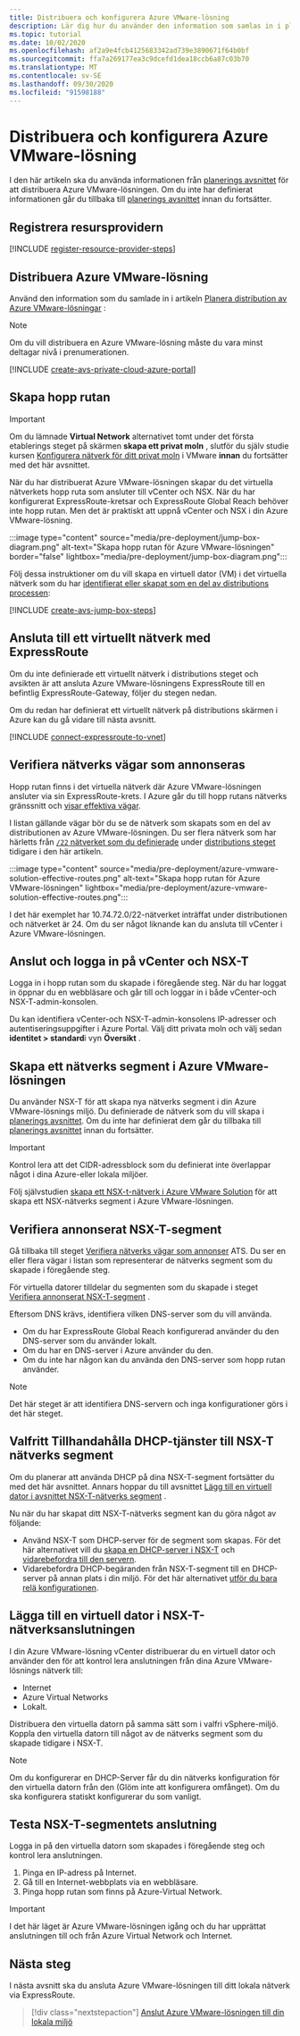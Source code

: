 ```yaml
---
title: Distribuera och konfigurera Azure VMware-lösning
description: Lär dig hur du använder den information som samlas in i planerings fasen för att distribuera Azure VMware-lösningens privata moln.
ms.topic: tutorial
ms.date: 10/02/2020
ms.openlocfilehash: af2a9e4fcb4125683342ad739e3890671f64b0bf
ms.sourcegitcommit: ffa7a269177ea3c9dcefd1dea18ccb6a87c03b70
ms.translationtype: MT
ms.contentlocale: sv-SE
ms.lasthandoff: 09/30/2020
ms.locfileid: "91598188"
---
```

# <a name="deploy-and-configure-azure-vmware-solution"></a>Distribuera och konfigurera Azure VMware-lösning

I den här artikeln ska du använda informationen från [planerings avsnittet](production-ready-deployment-steps.md) för att distribuera Azure VMware-lösningen. Om du inte har definierat informationen går du tillbaka till [planerings avsnittet](production-ready-deployment-steps.md) innan du fortsätter.

## <a name="register-the-resource-provider"></a>Registrera resursprovidern

[!INCLUDE [register-resource-provider-steps](includes/register-resource-provider-steps.md)]


## <a name="deploy-azure-vmware-solution"></a>Distribuera Azure VMware-lösning

Använd den information som du samlade in i artikeln [Planera distribution av Azure VMware-lösningar](production-ready-deployment-steps.md) :

>[!NOTE]
>Om du vill distribuera en Azure VMware-lösning måste du vara minst deltagar nivå i prenumerationen.

[!INCLUDE [create-avs-private-cloud-azure-portal](includes/create-private-cloud-azure-portal-steps.md)]



## <a name="create-the-jump-box"></a>Skapa hopp rutan

>[!IMPORTANT]
>Om du lämnade **Virtual Network** alternativet tomt under det första etablerings steget på skärmen **skapa ett privat moln** , slutför du själv studie kursen [Konfigurera nätverk för ditt privat moln](tutorial-configure-networking.md) i VMware **innan** du fortsätter med det här avsnittet.  



När du har distribuerat Azure VMware-lösningen skapar du det virtuella nätverkets hopp ruta som ansluter till vCenter och NSX. När du har konfigurerat ExpressRoute-kretsar och ExpressRoute Global Reach behöver inte hopp rutan.  Men det är praktiskt att uppnå vCenter och NSX i din Azure VMware-lösning.  


:::image type="content" source="media/pre-deployment/jump-box-diagram.png" alt-text="Skapa hopp rutan för Azure VMware-lösningen" border="false" lightbox="media/pre-deployment/jump-box-diagram.png":::

Följ dessa instruktioner om du vill skapa en virtuell dator (VM) i det virtuella nätverk som du har [identifierat eller skapat som en del av distributions processen](production-ready-deployment-steps.md#azure-virtual-network-to-attach-azure-vmware-solution): 

[!INCLUDE [create-avs-jump-box-steps](includes/create-jump-box-steps.md)]

## <a name="connect-to-a-virtual-network-with-expressroute"></a>Ansluta till ett virtuellt nätverk med ExpressRoute

Om du inte definierade ett virtuellt nätverk i distributions steget och avsikten är att ansluta Azure VMware-lösningens ExpressRoute till en befintlig ExpressRoute-Gateway, följer du stegen nedan.

Om du redan har definierat ett virtuellt nätverk på distributions skärmen i Azure kan du gå vidare till nästa avsnitt.

[!INCLUDE [connect-expressroute-to-vnet](includes/connect-expressroute-vnet.md)]

## <a name="verify-network-routes-advertised"></a>Verifiera nätverks vägar som annonseras

Hopp rutan finns i det virtuella nätverk där Azure VMware-lösningen ansluter via sin ExpressRoute-krets.  I Azure går du till hopp rutans nätverks gränssnitt och [visar effektiva vägar](../virtual-network/manage-route-table.md#view-effective-routes).

I listan gällande vägar bör du se de nätverk som skapats som en del av distributionen av Azure VMware-lösningen. Du ser flera nätverk som har härletts från [ `/22` nätverket som du definierade](production-ready-deployment-steps.md#ip-address-segment) under [distributions steget](#deploy-azure-vmware-solution) tidigare i den här artikeln.

:::image type="content" source="media/pre-deployment/azure-vmware-solution-effective-routes.png" alt-text="Skapa hopp rutan för Azure VMware-lösningen" lightbox="media/pre-deployment/azure-vmware-solution-effective-routes.png":::

I det här exemplet har 10.74.72.0/22-nätverket inträffat under distributionen och nätverket är 24.  Om du ser något liknande kan du ansluta till vCenter i Azure VMware-lösningen.

## <a name="connect-and-sign-in-to-vcenter-and-nsx-t"></a>Anslut och logga in på vCenter och NSX-T

Logga in i hopp rutan som du skapade i föregående steg. När du har loggat in öppnar du en webbläsare och går till och loggar in i både vCenter-och NSX-T-admin-konsolen.  

Du kan identifiera vCenter-och NSX-T-admin-konsolens IP-adresser och autentiseringsuppgifter i Azure Portal.  Välj ditt privata moln och välj sedan **identitet > standard**i vyn **Översikt** . 

## <a name="create-a-network-segment-on-azure-vmware-solution"></a>Skapa ett nätverks segment i Azure VMware-lösningen

Du använder NSX-T för att skapa nya nätverks segment i din Azure VMware-lösnings miljö.  Du definierade de nätverk som du vill skapa i [planerings avsnittet](production-ready-deployment-steps.md).  Om du inte har definierat dem går du tillbaka till [planerings avsnittet](production-ready-deployment-steps.md) innan du fortsätter.

>[!IMPORTANT]
>Kontrol lera att det CIDR-adressblock som du definierat inte överlappar något i dina Azure-eller lokala miljöer.  

Följ självstudien [skapa ett NSX-t-nätverk i Azure VMware Solution](tutorial-nsx-t-network-segment.md) för att skapa ett NSX-nätverks segment i Azure VMware-lösningen.

## <a name="verify-advertised-nsx-t-segment"></a>Verifiera annonserat NSX-T-segment

Gå tillbaka till steget [Verifiera nätverks vägar som annonser](#verify-network-routes-advertised) ATS. Du ser en eller flera vägar i listan som representerar de nätverks segment som du skapade i föregående steg.  

För virtuella datorer tilldelar du segmenten som du skapade i steget [Verifiera annonserat NSX-T-segment](#verify-advertised-nsx-t-segment) .  

Eftersom DNS krävs, identifiera vilken DNS-server som du vill använda.  

- Om du har ExpressRoute Global Reach konfigurerad använder du den DNS-server som du använder lokalt.  
- Om du har en DNS-server i Azure använder du den.  
- Om du inte har någon kan du använda den DNS-server som hopp rutan använder.

>[!NOTE]
>Det här steget är att identifiera DNS-servern och inga konfigurationer görs i det här steget.

## <a name="optional-provide-dhcp-services-to-nsx-t-network-segment"></a>Valfritt Tillhandahålla DHCP-tjänster till NSX-T nätverks segment

Om du planerar att använda DHCP på dina NSX-T-segment fortsätter du med det här avsnittet. Annars hoppar du till avsnittet [Lägg till en virtuell dator i avsnittet NSX-T-nätverks segment](#add-a-vm-on-the-nsx-t-network-segment) .  

Nu när du har skapat ditt NSX-T-nätverks segment kan du göra något av följande:

* Använd NSX-T som DHCP-server för de segment som skapas. För det här alternativet vill du [skapa en DHCP-server i NSX-T](manage-dhcp.md#create-dhcp-server) och [vidarebefordra till den servern](manage-dhcp.md#create-dhcp-relay-service).
* Vidarebefordra DHCP-begäranden från NSX-T-segment till en DHCP-server på annan plats i din miljö. För det här alternativet [utför du bara relä konfigurationen](manage-dhcp.md#create-dhcp-relay-service).


## <a name="add-a-vm-on-the-nsx-t-network-segment"></a>Lägga till en virtuell dator i NSX-T-nätverksanslutningen

I din Azure VMware-lösning vCenter distribuerar du en virtuell dator och använder den för att kontrol lera anslutningen från dina Azure VMware-lösnings nätverk till:

- Internet
-  Azure Virtual Networks
- Lokalt.  

Distribuera den virtuella datorn på samma sätt som i valfri vSphere-miljö.  Koppla den virtuella datorn till något av de nätverks segment som du skapade tidigare i NSX-T.  

>[!NOTE]
>Om du konfigurerar en DHCP-Server får du din nätverks konfiguration för den virtuella datorn från den (Glöm inte att konfigurera omfånget).  Om du ska konfigurera statiskt konfigurerar du som vanligt.

## <a name="test-the-nsx-t-segment-connectivity"></a>Testa NSX-T-segmentets anslutning

Logga in på den virtuella datorn som skapades i föregående steg och kontrol lera anslutningen.

1. Pinga en IP-adress på Internet.
2. Gå till en Internet-webbplats via en webbläsare.
3. Pinga hopp rutan som finns på Azure-Virtual Network.

>[!IMPORTANT]
>I det här läget är Azure VMware-lösningen igång och du har upprättat anslutningen till och från Azure Virtual Network och Internet.

## <a name="next-steps"></a>Nästa steg

I nästa avsnitt ska du ansluta Azure VMware-lösningen till ditt lokala nätverk via ExpressRoute.
> [!div class="nextstepaction"]
> [Anslut Azure VMware-lösningen till din lokala miljö](azure-vmware-solution-on-premises.md)
